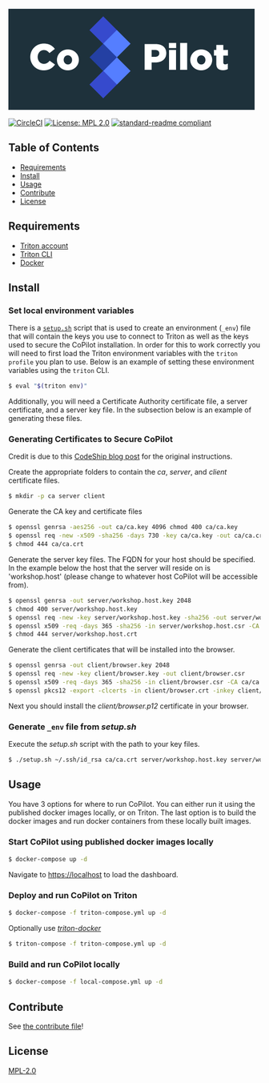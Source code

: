 ![CoPilot Logo](./copilot.png)


[![CircleCI](https://img.shields.io/circleci/project/github/yldio/joyent-portal/master.svg)](https://circleci.com/gh/yldio/joyent-portal)
[![License: MPL 2.0](https://img.shields.io/badge/License-MPL%202.0-brightgreen.svg)](https://opensource.org/licenses/MPL-2.0)
[![standard-readme compliant](https://img.shields.io/badge/standard--readme-OK-green.svg)](https://github.com/RichardLitt/standard-readme)

## Table of Contents

- [Requirements](#requirements)
- [Install](#install)
- [Usage](#usage)
- [Contribute](#contribute)
- [License](#license)

## Requirements

- [Triton account](https://sso.joyent.com/signup)
- [Triton CLI](https://www.npmjs.com/package/triton)
- [Docker](https://www.docker.com/)

## Install

### Set local environment variables

There is a [`setup.sh`](./setup.sh) script that is used to create an environment (`_env`) file that will contain the keys you use to connect to Triton as well as the keys used to secure the CoPilot installation. In order for this to work correctly you will need to first load the Triton environment variables with the `triton profile` you plan to use. Below is an example of setting these environment variables using the `triton` CLI.

```sh
$ eval "$(triton env)"
```

Additionally, you will need a Certificate Authority certificate file, a server certificate, and a server key file. In the subsection below is an example of generating these files.

### Generating Certificates to Secure CoPilot

Credit is due to this [CodeShip blog post](https://blog.codeship.com/how-to-set-up-mutual-tls-authentication/) for the original instructions.

Create the appropriate folders to contain the _ca_, _server_, and _client_ certificate files.

```sh
$ mkdir -p ca server client
```

Generate the CA key and certificate files
```sh
$ openssl genrsa -aes256 -out ca/ca.key 4096 chmod 400 ca/ca.key
$ openssl req -new -x509 -sha256 -days 730 -key ca/ca.key -out ca/ca.crt
$ chmod 444 ca/ca.crt
```

Generate the server key files. The FQDN for your host should be specified. In the example below the host that the server will reside on is 'workshop.host' (please change to whatever host CoPilot will be accessible from).
```sh
$ openssl genrsa -out server/workshop.host.key 2048
$ chmod 400 server/workshop.host.key
$ openssl req -new -key server/workshop.host.key -sha256 -out server/workshop.host.csr
$ openssl x509 -req -days 365 -sha256 -in server/workshop.host.csr -CA ca/ca.crt -CAkey ca/ca.key -set_serial 1 -out server/workshop.host.crt
$ chmod 444 server/workshop.host.crt
```

Generate the client certificates that will be installed into the browser.
```sh
$ openssl genrsa -out client/browser.key 2048
$ openssl req -new -key client/browser.key -out client/browser.csr
$ openssl x509 -req -days 365 -sha256 -in client/browser.csr -CA ca/ca.crt -CAkey ca/ca.key -set_serial 2 -out client/browser.crt
$ openssl pkcs12 -export -clcerts -in client/browser.crt -inkey client/browser.key -out client/browser.p12
```

Next you should install the _client/browser.p12_ certificate in your browser.


### Generate `_env` file from _setup.sh_

Execute the _setup.sh_ script with the path to your key files.

```sh
$ ./setup.sh ~/.ssh/id_rsa ca/ca.crt server/workshop.host.key server/workshop.host.crt
```

## Usage

You have 3 options for where to run CoPilot. You can either run it using the published docker images locally, or on Triton. The last option is to build the docker images and run docker containers from these locally built images.

### Start CoPilot using published docker images locally

```sh
$ docker-compose up -d
```

Navigate to [https://localhost]() to load the dashboard.


### Deploy and run CoPilot on Triton

```sh
$ docker-compose -f triton-compose.yml up -d
```

Optionally use [_triton-docker_](https://github.com/joyent/triton-docker-cli)
```sh
$ triton-compose -f triton-compose.yml up -d
```

### Build and run CoPilot locally

```sh
$ docker-compose -f local-compose.yml up -d
```

## Contribute

See [the contribute file](CONTRIBUTING.md)!

## License

[MPL-2.0](LICENSE)
